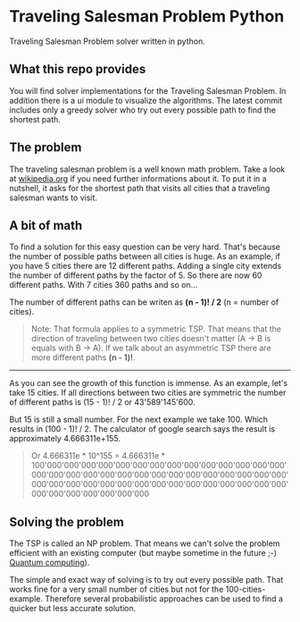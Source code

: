 # Traveling Salesman Problem Python
Traveling Salesman Problem solver written in python.

## What this repo provides
You will find solver implementations for the Traveling Salesman Problem. In addition there is a ui module to visualize the algorithms. The latest commit includes only a greedy solver who try out every possible path to find the shortest path.

## The problem
The traveling salesman problem is a well known math problem. Take a look at [wikipedia.org](https://en.wikipedia.org/wiki/Travelling_salesman_problem) if you need further informations about it. To put it in a nutshell, it asks for the shortest path that visits all cities that a traveling salesman wants to visit.

## A bit of math
To find a solution for this easy question can be very hard. That's because the number of possible paths between all cities is huge. As an example, if you have 5 cities there are 12 different paths. Adding a single city extends the number of different paths by the factor of 5. So there are now 60 different paths. With 7 cities 360 paths and so on...

The number of different paths can be writen as **(n - 1)! / 2**   (n = number of cities).

>Note: That formula applies to a symmetric TSP. That means that the direction of traveling between two cities doesn't matter (A -> B is equals with B -> A). If we talk about an asymmetric TSP there are more different paths **(n - 1)!**.
---
As you can see the growth of this function is immense. As an example, let's take 15 cities. If all directions between two cities are symmetric the number of different paths is (15 - 1)! / 2 or 43'589'145'600.

But 15 is still a small number. For the next example we take 100. Which results in (100 - 1)! / 2. The calculator of google search says the result is approximately 4.666311e+155.
>Or 4.666311e * 10^155 = 4.666311e * 100'000'000'000'000'000'000'000'000'000'000'000'000'000'000'000'000'000'000'000'000'000'000'000'000'000'000'000'000'000'000'000'000'000'000'000'000'000'000'000'000'000'000'000'000'000'000'000'000'000'000'000

## Solving the problem
The TSP is called an NP problem. That means we can't solve the problem efficient with an existing computer (but maybe sometime in the future ;-) [Quantum computing](https://en.wikipedia.org/wiki/Quantum_computing)).

The simple and exact way of solving is to try out every possible path. That works fine for a very small number of cities but not for the 100-cities-example. Therefore several probabilistic approaches can be used to find a quicker but less accurate solution.
